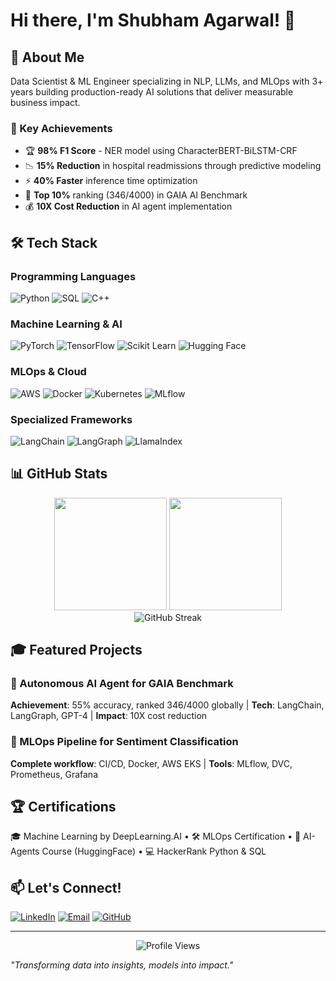 # Hi there, I'm Shubham Agarwal! 👋

## 🚀 About Me
Data Scientist & ML Engineer specializing in NLP, LLMs, and MLOps with 3+ years building production-ready AI solutions that deliver measurable business impact.

### 🎯 Key Achievements
- 🏆 **98% F1 Score** - NER model using CharacterBERT-BiLSTM-CRF
- 📉 **15% Reduction** in hospital readmissions through predictive modeling
- ⚡ **40% Faster** inference time optimization
- 🥇 **Top 10%** ranking (346/4000) in GAIA AI Benchmark
- 💰 **10X Cost Reduction** in AI agent implementation

## 🛠️ Tech Stack

### Programming Languages
![Python](https://img.shields.io/badge/-Python-3776AB?style=flat-square&logo=python&logoColor=white)
![SQL](https://img.shields.io/badge/-SQL-4479A1?style=flat-square&logo=postgresql&logoColor=white)
![C++](https://img.shields.io/badge/-C++-00599C?style=flat-square&logo=cplusplus&logoColor=white)

### Machine Learning & AI
![PyTorch](https://img.shields.io/badge/-PyTorch-EE4C2C?style=flat-square&logo=pytorch&logoColor=white)
![TensorFlow](https://img.shields.io/badge/-TensorFlow-FF6F00?style=flat-square&logo=tensorflow&logoColor=white)
![Scikit Learn](https://img.shields.io/badge/-Scikit%20Learn-F7931E?style=flat-square&logo=scikit-learn&logoColor=white)
![Hugging Face](https://img.shields.io/badge/-🤗%20Hugging%20Face-FFD21E?style=flat-square)

### MLOps & Cloud
![AWS](https://img.shields.io/badge/-AWS-232F3E?style=flat-square&logo=amazon-aws&logoColor=white)
![Docker](https://img.shields.io/badge/-Docker-2496ED?style=flat-square&logo=docker&logoColor=white)
![Kubernetes](https://img.shields.io/badge/-Kubernetes-326CE5?style=flat-square&logo=kubernetes&logoColor=white)
![MLflow](https://img.shields.io/badge/-MLflow-0194E2?style=flat-square&logo=mlflow&logoColor=white)

### Specialized Frameworks
![LangChain](https://img.shields.io/badge/-🦜%20LangChain-1C3C3C?style=flat-square)
![LangGraph](https://img.shields.io/badge/-LangGraph-FF6B35?style=flat-square)
![LlamaIndex](https://img.shields.io/badge/-🦙%20LlamaIndex-8B5CF6?style=flat-square)

## 📊 GitHub Stats

<div align="center">
  <img height="180em" src="https://github-readme-stats.vercel.app/api?username=shubhamagr24&show_icons=true&theme=tokyonight&include_all_commits=true&count_private=true"/>
  <img height="180em" src="https://github-readme-stats.vercel.app/api/top-langs/?username=shubhamagr24&layout=compact&langs_count=8&theme=tokyonight"/>
</div>

<div align="center">
  <img src="https://github-readme-streak-stats.herokuapp.com/?user=shubhamagr24&theme=tokyonight" alt="GitHub Streak"/>
</div>

## 🎓 Featured Projects

### 🤖 Autonomous AI Agent for GAIA Benchmark
**Achievement**: 55% accuracy, ranked 346/4000 globally | **Tech**: LangChain, LangGraph, GPT-4 | **Impact**: 10X cost reduction

### 🚀 MLOps Pipeline for Sentiment Classification
**Complete workflow**: CI/CD, Docker, AWS EKS | **Tools**: MLflow, DVC, Prometheus, Grafana

## 🏆 Certifications
🎓 Machine Learning by DeepLearning.AI • 🛠️ MLOps Certification • 🤖 AI-Agents Course (HuggingFace) • 💻 HackerRank Python & SQL

## 📫 Let's Connect!
[![LinkedIn](https://img.shields.io/badge/-LinkedIn-0077B5?style=flat-square&logo=linkedin&logoColor=white)](https://linkedin.com/in/shubhamagr24)
[![Email](https://img.shields.io/badge/-Email-D14836?style=flat-square&logo=gmail&logoColor=white)](mailto:dexterious.shubham@gmail.com)
[![GitHub](https://img.shields.io/badge/-GitHub-181717?style=flat-square&logo=github&logoColor=white)](https://github.com/shubhamagr24)

---
<div align="center">
  <img src="https://komarev.com/ghpvc/?username=shubhamagr24&color=blueviolet&style=flat-square&label=Profile+Views" alt="Profile Views"/>
</div>

*"Transforming data into insights, models into impact."*
